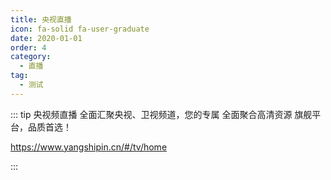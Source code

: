 ```yaml
---
title: 央视直播
icon: fa-solid fa-user-graduate
date: 2020-01-01
order: 4
category:
  - 直播
tag:
  - 测试
---
```


<ArtPlayer :src="state.src" :config="mpConfig(state.p)" />

::: tip 央视频直播
全面汇聚央视、卫视频道，您的专属 全面聚合高清资源 旗舰平台，品质首选！

https://www.yangshipin.cn/#/tv/home

:::

<script setup>
 import axios from"axios"
  import { iptv } from '@db'
  import { mpConfig } from '@act'
  import { useStorage } from '@vueuse/core'
  import { onMounted } from "vue";
  const state = useStorage(
    "iptv-ysp",
    {
      src: "",
      p: []
    }
  )
  onMounted(async () => {
    axios.get("https://cors.eu.org/https://api.zxz.ee/api/bilibili/?url=BV1MH4y1p7Mk").then((res)=>{
      state.value.src= res.data.url
    })
  });

</script>
